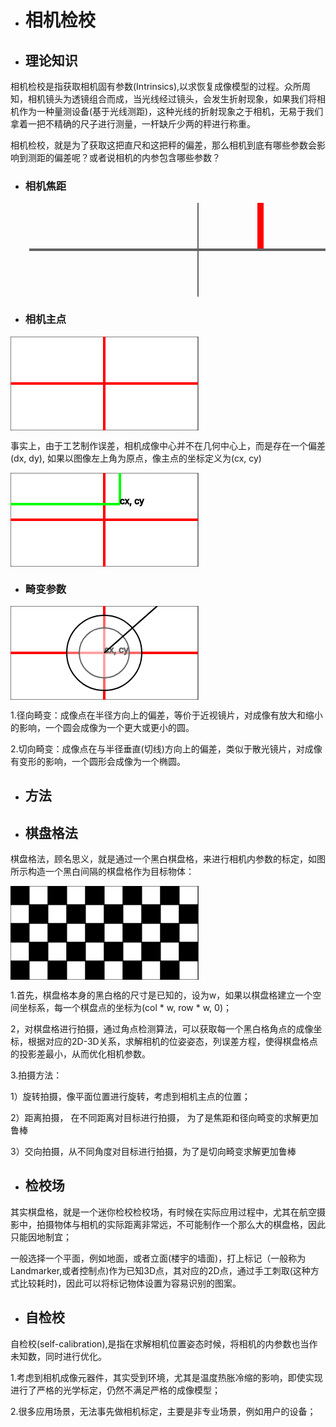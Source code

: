 * # 相机检校

* ## 理论知识

<p>
<text>

相机检校是指获取相机固有参数(Intrinsics),以求恢复成像模型的过程。众所周知，相机镜头为透镜组合而成，当光线经过镜头，会发生折射现象，如果我们将相机作为一种量测设备(基于光线测距)，这种光线的折射现象之于相机，无易于我们拿着一把不精确的尺子进行测量，一杆缺斤少两的秤进行称重。

相机检校，就是为了获取这把直尺和这把秤的偏差，那么相机到底有哪些参数会影响到测距的偏差呢？或者说相机的内参包含哪些参数？

</text>
</p>

* ### 相机焦距

<html><svg width="100%" height="100%"
xmlns="http://www.w3.org/2000/svg" version="1.1">
<line x1="400" y1="0" x2="400" y2="75"
style="stroke:rgb(255,0,0);stroke-width:10"/>
<line x1="300" y1="0" x2="300" y2="150"
style="stroke:rgb(99,99,99);stroke-width:2"/>
<line x1="30" y1="75" x2="600" y2="75"
style="stroke:rgb(99,99,99);stroke-width:4"/>
</svg></html>

* ### 相机主点

<html><svg width="100%" height="100%"
xmlns="http://www.w3.org/2000/svg" version="1.1">
<rect width="300" height="150"
style="fill:rgb(255,255,255);stroke-width:1;stroke:rgb(0,0,0)"/>
<line x1="0" y1="75" x2="300" y2="75"
style="stroke:rgb(255,0,0);stroke-width:4"/>
<line x1="150" y1="0" x2="150" y2="150"
style="stroke:rgb(255,0,0);stroke-width:4"/>
</svg></html>

事实上，由于工艺制作误差，相机成像中心并不在几何中心上，而是存在一个偏差(dx, dy), 如果以图像左上角为原点，像主点的坐标定义为(cx, cy)
<html>
<svg width="100%" height="100%"
xmlns="http://www.w3.org/2000/svg" version="1.1">
<rect width="300" height="150"
style="fill:rgb(255,255,255);stroke-width:1;stroke:rgb(0,0,0)"/>
<line x1="0" y1="75" x2="300" y2="75"
style="stroke:rgb(255,0,0);stroke-width:4"/>
<line x1="150" y1="0" x2="150" y2="150"
style="stroke:rgb(255,0,0);stroke-width:4"/>
<line x1="0" y1="50" x2="175" y2="50"
style="stroke:rgb(0,255,0);stroke-width:4"/>
<line x1="175" y1="0" x2="175" y2="50"
style="stroke:rgb(0,255,0);stroke-width:4"/>
<text x="175" y="50" style="stroke:rgb(0,0,0);stroke-width:1">cx, cy</text>
</svg></html>

* ### 畸变参数

<html><svg width="100%" height="100%"
xmlns="http://www.w3.org/2000/svg" version="1.1">
<rect width="300" height="150"
style="fill:rgb(255,255,255);stroke-width:1;stroke:rgb(0,0,0)"/>
<line x1="0" y1="75" x2="300" y2="75"
style="stroke:rgb(255,0,0);stroke-width:4"/>
<line x1="150" y1="0" x2="150" y2="150"
style="stroke:rgb(255,0,0);stroke-width:4"/>
<text x="150" y="75" style="stroke:rgb(0,0,0);stroke-width:1">cx, cy</text>
<circle cx="150" cy="75" r="40" stroke="black"
stroke-width="2" fill="white" fill-opacity="0.4"/>
style="stroke:rgb(255,0,0);stroke-width:4"/>
<text x="150" y="75" style="stroke:rgb(0,0,0);stroke-width:1">cx, cy</text>
<circle cx="150" cy="75" r="60" stroke="black"
stroke-width="2" fill="white" fill-opacity="0.4"/>
<line x1="150" y1="75" x2="234.83" y2="" stroke="black"
stroke-width="2" fill="white" fill-opacity="0.4"/>
<line x1="150" y1="75" x2="234.83" y2="" stroke="black"
stroke-width="2" fill="white" fill-opacity="0.4"/>
</svg></html>

1.径向畸变：成像点在半径方向上的偏差，等价于近视镜片，对成像有放大和缩小的影响，一个圆会成像为一个更大或更小的圆。

2.切向畸变：成像点在与半径垂直(切线)方向上的偏差，类似于散光镜片，对成像有变形的影响，一个圆形会成像为一个椭圆。


* ## 方法
* ## 棋盘格法

棋盘格法，顾名思义，就是通过一个黑白棋盘格，来进行相机内参数的标定，如图所示构造一个黑白间隔的棋盘格作为目标物体：

<html><svg width="100%" height="100%"
xmlns="http://www.w3.org/2000/svg" version="1.1">
<rect width="300" height="150"
style="fill:rgb(255,255,255);stroke-width:1;stroke:rgb(0,0,0)"/>
<rect x = "0" y = "0" width="30" height="30"
style="fill:rgb(0,0,0);stroke-width:1;stroke:rgb(0,0,0)"/>
<rect x = "30" y = "0" width="30" height="30"
style="fill:rgb(255,255,255);stroke-width:1;stroke:rgb(0,0,0)"/>
<rect x = "60" y = "0" width="30" height="30"
style="fill:rgb(0,0,0);stroke-width:1;stroke:rgb(0,0,0)"/>
<rect x = "90" y = "0" width="30" height="30"
style="fill:rgb(255,255,255);stroke-width:1;stroke:rgb(0,0,0)"/>
<rect x = "120" y = "0" width="30" height="30"
style="fill:rgb(0,0,0);stroke-width:1;stroke:rgb(0,0,0)"/>
<rect x = "150" y = "0" width="30" height="30"
style="fill:rgb(255,255,255);stroke-width:1;stroke:rgb(0,0,0)"/>
<rect x = "180" y = "0" width="30" height="30"
style="fill:rgb(0,0,0);stroke-width:1;stroke:rgb(0,0,0)"/>
<rect x = "210" y = "0" width="30" height="30"
style="fill:rgb(255,255,255);stroke-width:1;stroke:rgb(0,0,0)"/>
<rect x = "240" y = "0" width="30" height="30"
style="fill:rgb(0,0,0);stroke-width:1;stroke:rgb(0,0,0)"/>
<rect x = "270" y = "0" width="30" height="30"
style="fill:rgb(255,255,255);stroke-width:1;stroke:rgb(0,0,0)"/>
<rect x = "0" y = "30" width="30" height="30"
style="fill:rgb(255,255,255);stroke-width:1;stroke:rgb(0,0,0)"/>
<rect x = "30" y = "30" width="30" height="30"
style="fill:rgb(0,0,0);stroke-width:1;stroke:rgb(0,0,0)"/>
<rect x = "60" y = "30" width="30" height="30"
style="fill:rgb(255,255,255);stroke-width:1;stroke:rgb(0,0,0)"/>
<rect x = "90" y = "30" width="30" height="30"
style="fill:rgb(0,0,0);stroke-width:1;stroke:rgb(0,0,0)"/>
<rect x = "120" y = "30" width="30" height="30"
style="fill:rgb(255,255,255);stroke-width:1;stroke:rgb(0,0,0)"/>
<rect x = "150" y = "30" width="30" height="30"
style="fill:rgb(0,0,0);stroke-width:1;stroke:rgb(0,0,0)"/>
<rect x = "180" y = "30" width="30" height="30"
style="fill:rgb(255,255,255);stroke-width:1;stroke:rgb(0,0,0)"/>
<rect x = "210" y = "30" width="30" height="30"
style="fill:rgb(0,0,0);stroke-width:1;stroke:rgb(0,0,0)"/>
<rect x = "240" y = "30" width="30" height="30"
style="fill:rgb(255,255,255);stroke-width:1;stroke:rgb(0,0,0)"/>
<rect x = "270" y = "30" width="30" height="30"
style="fill:rgb(0,0,0);stroke-width:1;stroke:rgb(0,0,0)"/>
<rect x = "0" y = "60" width="30" height="30"
style="fill:rgb(0,0,0);stroke-width:1;stroke:rgb(0,0,0)"/>
<rect x = "30" y = "60" width="30" height="30"
style="fill:rgb(255,255,255);stroke-width:1;stroke:rgb(0,0,0)"/>
<rect x = "60" y = "60" width="30" height="30"
style="fill:rgb(0,0,0);stroke-width:1;stroke:rgb(0,0,0)"/>
<rect x = "90" y = "60" width="30" height="30"
style="fill:rgb(255,255,255);stroke-width:1;stroke:rgb(0,0,0)"/>
<rect x = "120" y = "60" width="30" height="30"
style="fill:rgb(0,0,0);stroke-width:1;stroke:rgb(0,0,0)"/>
<rect x = "150" y = "60" width="30" height="30"
style="fill:rgb(255,255,255);stroke-width:1;stroke:rgb(0,0,0)"/>
<rect x = "180" y = "60" width="30" height="30"
style="fill:rgb(0,0,0);stroke-width:1;stroke:rgb(0,0,0)"/>
<rect x = "210" y = "60" width="30" height="30"
style="fill:rgb(255,255,255);stroke-width:1;stroke:rgb(0,0,0)"/>
<rect x = "240" y = "60" width="30" height="30"
style="fill:rgb(0,0,0);stroke-width:1;stroke:rgb(0,0,0)"/>
<rect x = "270" y = "60" width="30" height="30"
style="fill:rgb(255,255,255);stroke-width:1;stroke:rgb(0,0,0)"/>
<rect x = "0" y = "90" width="30" height="30"
style="fill:rgb(255,255,255);stroke-width:1;stroke:rgb(0,0,0)"/>
<rect x = "30" y = "90" width="30" height="30"
style="fill:rgb(0,0,0);stroke-width:1;stroke:rgb(0,0,0)"/>
<rect x = "60" y = "90" width="30" height="30"
style="fill:rgb(255,255,255);stroke-width:1;stroke:rgb(0,0,0)"/>
<rect x = "90" y = "90" width="30" height="30"
style="fill:rgb(0,0,0);stroke-width:1;stroke:rgb(0,0,0)"/>
<rect x = "120" y = "90" width="30" height="30"
style="fill:rgb(255,255,255);stroke-width:1;stroke:rgb(0,0,0)"/>
<rect x = "150" y = "90" width="30" height="30"
style="fill:rgb(0,0,0);stroke-width:1;stroke:rgb(0,0,0)"/>
<rect x = "180" y = "90" width="30" height="30"
style="fill:rgb(255,255,255);stroke-width:1;stroke:rgb(0,0,0)"/>
<rect x = "210" y = "90" width="30" height="30"
style="fill:rgb(0,0,0);stroke-width:1;stroke:rgb(0,0,0)"/>
<rect x = "240" y = "90" width="30" height="30"
style="fill:rgb(255,255,255);stroke-width:1;stroke:rgb(0,0,0)"/>
<rect x = "270" y = "90" width="30" height="30"
style="fill:rgb(0,0,0);stroke-width:1;stroke:rgb(0,0,0)"/>
<rect x = "0" y = "120" width="30" height="30"
style="fill:rgb(0,0,0);stroke-width:1;stroke:rgb(0,0,0)"/>
<rect x = "30" y = "120" width="30" height="30"
style="fill:rgb(255,255,255);stroke-width:1;stroke:rgb(0,0,0)"/>
<rect x = "60" y = "120" width="30" height="30"
style="fill:rgb(0,0,0);stroke-width:1;stroke:rgb(0,0,0)"/>
<rect x = "90" y = "120" width="30" height="30"
style="fill:rgb(255,255,255);stroke-width:1;stroke:rgb(0,0,0)"/>
<rect x = "120" y = "120" width="30" height="30"
style="fill:rgb(0,0,0);stroke-width:1;stroke:rgb(0,0,0)"/>
<rect x = "150" y = "120" width="30" height="30"
style="fill:rgb(255,255,255);stroke-width:1;stroke:rgb(0,0,0)"/>
<rect x = "180" y = "120" width="30" height="30"
style="fill:rgb(0,0,0);stroke-width:1;stroke:rgb(0,0,0)"/>
<rect x = "210" y = "120" width="30" height="30"
style="fill:rgb(255,255,255);stroke-width:1;stroke:rgb(0,0,0)"/>
<rect x = "240" y = "120" width="30" height="30"
style="fill:rgb(0,0,0);stroke-width:1;stroke:rgb(0,0,0)"/>
<rect x = "270" y = "120" width="30" height="30"
style="fill:rgb(255,255,255);stroke-width:1;stroke:rgb(0,0,0)"/>
</svg></html>

1.首先，棋盘格本身的黑白格的尺寸是已知的，设为w，如果以棋盘格建立一个空间坐标系，每一个棋盘点的坐标为(col * w, row * w, 0)；

2，对棋盘格进行拍摄，通过角点检测算法，可以获取每一个黑白格角点的成像坐标，根据对应的2D-3D关系，求解相机的位姿姿态，列误差方程，使得棋盘格点的投影差最小，从而优化相机参数。

3.拍摄方法：

1）旋转拍摄，像平面位置进行旋转，考虑到相机主点的位置；

2）距离拍摄， 在不同距离对目标进行拍摄， 为了是焦距和径向畸变的求解更加鲁棒

3）交向拍摄，从不同角度对目标进行拍摄，为了是切向畸变求解更加鲁棒

* ## 检校场

其实棋盘格，就是一个迷你检校检校场，有时候在实际应用过程中，尤其在航空摄影中，拍摄物体与相机的实际距离非常远，不可能制作一个那么大的棋盘格，因此只能因地制宜；

一般选择一个平面，例如地面，或者立面(楼宇的墙面)，打上标记（一般称为Landmarker,或者控制点)作为已知3D点，其对应的2D点，通过手工刺取(这种方式比较耗时)，因此可以将标记物体设置为容易识别的图案。

* ## 自检校

自检校(self-calibration),是指在求解相机位置姿态时候，将相机的内参数也当作未知数，同时进行优化。

1.考虑到相机成像元器件，其实受到环境，尤其是温度热胀冷缩的影响，即使实现进行了严格的光学标定，仍然不满足严格的成像模型；

2.很多应用场景，无法事先做相机标定，主要是非专业场景，例如用户的设备；
